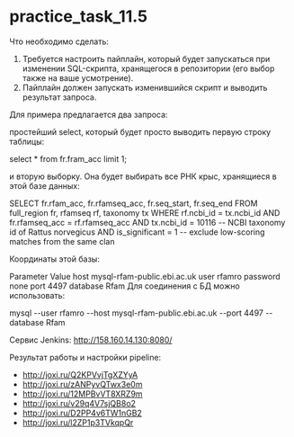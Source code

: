 # practice_task_11.5

Что необходимо сделать:

1. Требуется настроить пайплайн, который будет запускаться при изменении SQL-скрипта, хранящегося в репозитории (его выбор также на ваше усмотрение).
2. Пайплайн должен запускать изменившийся скрипт и выводить результат запроса.

Для примера предлагается два запроса:

простейший select, который будет просто выводить первую строку таблицы:

select * from fr.fram_acc limit 1;

и вторую выборку. Она будет выбирать все РНК крыс, хранящиеся в этой базе данных:

SELECT fr.rfam_acc, fr.rfamseq_acc, fr.seq_start, fr.seq_end
FROM full_region fr, rfamseq rf, taxonomy tx
WHERE rf.ncbi_id = tx.ncbi_id
AND fr.rfamseq_acc = rf.rfamseq_acc
AND tx.ncbi_id = 10116 -- NCBI taxonomy id of Rattus norvegicus
AND is_significant = 1 -- exclude low-scoring matches from the same clan

Координаты этой базы:

Parameter	Value
host	mysql-rfam-public.ebi.ac.uk
user	rfamro
password	none
port	4497
database	Rfam
Для соединения с БД можно использовать:

mysql --user rfamro --host mysql-rfam-public.ebi.ac.uk --port 4497 --database Rfam

Сервис Jenkins:
http://158.160.14.130:8080/

Результат работы и настройки pipeline:
- http://joxi.ru/Q2KPVvjTgXZYyA
- http://joxi.ru/zANPyvQTwx3e0m
- http://joxi.ru/12MPBvVT8XRZ9m
- http://joxi.ru/v29q4V7sjQB8o2
- http://joxi.ru/D2PP4v6TW1nGB2
- http://joxi.ru/l2ZP1p3TVkqpQr
